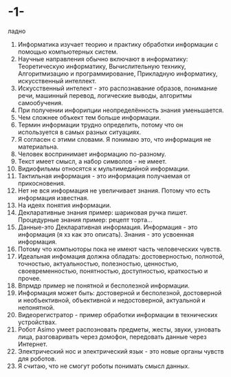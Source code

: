 # -1-
ладно
1. Информатика изучает теорию и практику обработки информации с помощью компьютерных систем.
2. Научные направления обычно включают в информатику: Теоретическую информатику, Вычислительную технику, Алгоритмизацию и программирование, Прикладную информатику, искусственный интеллект.
3. Искусственный интелект - это распознавание образов, понимание речи, машинный перевод, логические выводы, алгоритмы самообучения.
4. При получении инфорипции неопределённость знания уменьшается.
5. Чем сложнее объкект тем больше информации.
6. Термин информации трудно определить, потому что он используется в самых разных ситуациях.
7. Я согласен с этими словами. Я понимаю это, что информация не материальна.
8. Человек воспринимает информацию по-разному.
9. Текст имеет смысл, а набор символов - не имеет.
10. Видиофильмы относятся к мультимедийной информации.
11. Тактильная информация - это информация получаемая от прикосновения.
12. Нет не вся информация не увеличивает знания. Потому что есть информация известная.
13. На идеях понятия информации.
14. Декларативные знания пример: шариковая ручка пишет. Процедурные знания пример: рецепт торта...
15. Данные-это Декларативная информация. Информация - это информация (я хз как это описать). Знания - это усвоенная информация.
16. Потому что компьюторы пока не имеют часть человеческих чувств.
17. Идеальная инфомация должна обладать: достоверностью, полнотой, точностью, актуальностью, полезностью, ценностью, своевременностью, понятностью, доступностью, краткостью и прочее.
18. Впрмдр пример не понятной и бесполезной информации.
19. Информация может быть: достоверной и бесполезной, достоверной и необъективной, объективной и недостоверной, актуальной и непонятной.
20. Видеорегистратор - пример обработки информации в технических устройствах.
21. Робот Asimo умеет распозновать предметы, жесты, звуки, узновать лица, разговаривать через домофон, передовать данные через Интернет.
22. Электрический нос и электрический язык - это новые органы чувств для роботов.
23. Я считаю, что не смогут роботы понимать смысл данных.
